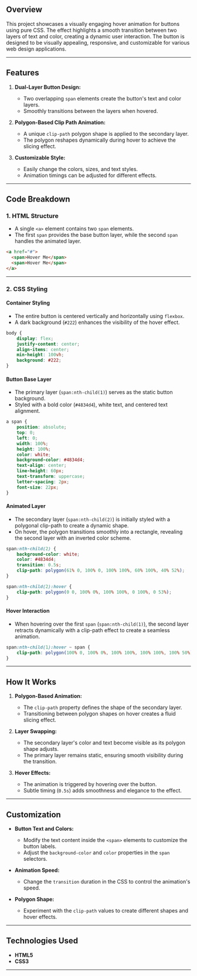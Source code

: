 ## Overview

This project showcases a visually engaging hover animation for buttons using pure CSS. The effect highlights a smooth transition between two layers of text and color, creating a dynamic user interaction. The button is designed to be visually appealing, responsive, and customizable for various web design applications.

---

## Features

1. **Dual-Layer Button Design:**
   - Two overlapping `span` elements create the button's text and color layers.
   - Smoothly transitions between the layers when hovered.

2. **Polygon-Based Clip Path Animation:**
   - A unique `clip-path` polygon shape is applied to the secondary layer.
   - The polygon reshapes dynamically during hover to achieve the slicing effect.

3. **Customizable Style:**
   - Easily change the colors, sizes, and text styles.
   - Animation timings can be adjusted for different effects.

---

## Code Breakdown

### **1. HTML Structure**
- A single `<a>` element contains two `span` elements.
- The first `span` provides the base button layer, while the second `span` handles the animated layer.

```html
<a href="#">
  <span>Hover Me</span>
  <span>Hover Me</span>
</a>
```

---

### **2. CSS Styling**
#### **Container Styling**
- The entire button is centered vertically and horizontally using `flexbox`.
- A dark background (`#222`) enhances the visibility of the hover effect.

```css
body {
    display: flex;
    justify-content: center;
    align-items: center;
    min-height: 100vh;
    background: #222;
}
```

#### **Button Base Layer**
- The primary layer (`span:nth-child(1)`) serves as the static button background.
- Styled with a bold color (`#4834d4`), white text, and centered text alignment.

```css
a span {
    position: absolute;
    top: 0;
    left: 0;
    width: 100%;
    height: 100%;
    color: white;
    background-color: #4834d4;
    text-align: center;
    line-height: 60px;
    text-transform: uppercase;
    letter-spacing: 2px;
    font-size: 22px;
}
```

#### **Animated Layer**
- The secondary layer (`span:nth-child(2)`) is initially styled with a polygonal clip-path to create a dynamic shape.
- On hover, the polygon transitions smoothly into a rectangle, revealing the second layer with an inverted color scheme.

```css
span:nth-child(2) {
    background-color: white;
    color: #4834d4;
    transition: 0.5s;
    clip-path: polygon(61% 0, 100% 0, 100% 100%, 60% 100%, 40% 52%);
}

span:nth-child(2):hover {
    clip-path: polygon(0 0, 100% 0%, 100% 100%, 0 100%, 0 53%);
}
```

#### **Hover Interaction**
- When hovering over the first `span` (`span:nth-child(1)`), the second layer retracts dynamically with a clip-path effect to create a seamless animation.

```css
span:nth-child(1):hover ~ span {
    clip-path: polygon(100% 0, 100% 0%, 100% 100%, 100% 100%, 100% 50%);
}
```

---

## How It Works

1. **Polygon-Based Animation:**
   - The `clip-path` property defines the shape of the secondary layer.
   - Transitioning between polygon shapes on hover creates a fluid slicing effect.

2. **Layer Swapping:**
   - The secondary layer's color and text become visible as its polygon shape adjusts.
   - The primary layer remains static, ensuring smooth visibility during the transition.

3. **Hover Effects:**
   - The animation is triggered by hovering over the button.
   - Subtle timing (`0.5s`) adds smoothness and elegance to the effect.

---

## Customization

- **Button Text and Colors:**
  - Modify the text content inside the `<span>` elements to customize the button labels.
  - Adjust the `background-color` and `color` properties in the `span` selectors.

- **Animation Speed:**
  - Change the `transition` duration in the CSS to control the animation's speed.

- **Polygon Shape:**
  - Experiment with the `clip-path` values to create different shapes and hover effects.

---

## Technologies Used

- **HTML5**
- **CSS3**

---

